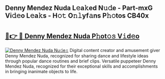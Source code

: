 ## Denny Mendez Nuda L𝚎a𝚔ed N𝚞𝚍e - Part-mxG Vi𝚍𝚎o L𝚎a𝚔s - H𝚘𝚝 O𝚗𝚕yf𝚊ns P𝚑𝚘tos CB40x

# <h2><a href="http://kf5ny1h.oniu.top/?m=Denny+Mendez+Nuda">🔗👉 🔴 Denny Mendez Nuda P𝚑ot𝚘𝚜 V𝚒d𝚎o</a></h2>

[![Denny Mendez Nuda Nu𝚍e𝚜](https://i.imgur.com/0qMVB7G.gif)](http://kf5ny1h.oniu.top/?m=Denny+Mendez+Nuda)
Digital content creator and amusement giver Denny Mendez Nuda, recognized for sharing dance and lifestyle ideas through popular dance routines and brief clips. Versatile puppeteer Denny Mendez Nuda, recognized for their exceptional skills and accomplishments in bringing inanimate objects to life.  
